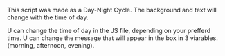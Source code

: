 This script was made as a Day-Night Cycle. The background and text will change with the time of day. 

U can change the time of day in the JS file, depending on your prefferd time. 
U can change the message that will appear in the box in 3 viarables. (morning, afternoon, evening).
